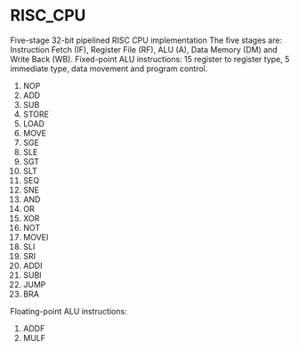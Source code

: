 # RISC_CPU
Five-stage 32-bit pipelined RISC CPU implementation
The five stages are: Instruction Fetch (IF), Register File (RF), ALU (A), Data Memory (DM) and Write Back (WB).
Fixed-point ALU instructions: 15 register to register type, 5 immediate type, data movement and program control.
1. NOP
2. ADD
3. SUB
4. STORE
5. LOAD
6. MOVE
7. SGE
8. SLE
9. SGT
10. SLT
11. SEQ
12. SNE
13. AND
14. OR
15. XOR
16. NOT
17. MOVEI
18. SLI
19. SRI
20. ADDI
21. SUBI
22. JUMP
23. BRA

Floating-point ALU instructions:
1. ADDF
2. MULF
